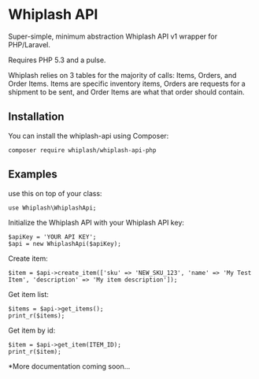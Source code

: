 Whiplash API
=============

Super-simple, minimum abstraction Whiplash API v1 wrapper for PHP/Laravel.

Requires PHP 5.3 and a pulse.

Whiplash relies on 3 tables for the majority of calls: Items, Orders, and Order Items. Items are specific inventory items, Orders are requests for a shipment to be sent, and Order Items are what that order should contain.

Installation
------------

You can install the whiplash-api using Composer:

```
composer require whiplash/whiplash-api-php
```

Examples
--------

use this on top of your class:

```
use Whiplash\WhiplashApi;
```

Initialize the Whiplash API with your Whiplash API key:

```
$apiKey = 'YOUR API KEY';
$api = new WhiplashApi($apiKey);
```

Create item:
```
$item = $api->create_item(['sku' => 'NEW_SKU_123', 'name' => 'My Test Item', 'description' => 'My item description']);
```

Get item list:
```
$items = $api->get_items();
print_r($items);
```

Get item by id:
```
$item = $api->get_item(ITEM_ID);
print_r($item);
```

*More documentation coming soon...
